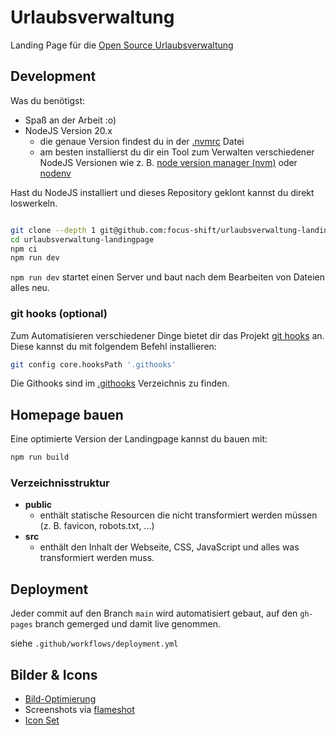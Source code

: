 # Urlaubsverwaltung

Landing Page für die [Open Source Urlaubsverwaltung](https://github.com/urlaubsverwaltung/urlaubsverwaltung)

## Development

Was du benötigst:

- Spaß an der Arbeit :o)
- NodeJS Version 20.x
  - die genaue Version findest du in der [.nvmrc](.nvmrc) Datei
  - am besten installierst du dir ein Tool zum Verwalten verschiedener NodeJS Versionen wie z. B. [node version manager (nvm)](https://github.com/creationix/nvm) oder [nodenv](https://github.com/nodenv/nodenv)

Hast du NodeJS installiert und dieses Repository geklont kannst du direkt loswerkeln.

```bash

git clone --depth 1 git@github.com:focus-shift/urlaubsverwaltung-landingpage.git
cd urlaubsverwaltung-landingpage
npm ci
npm run dev
```

`npm run dev` startet einen Server und baut nach dem Bearbeiten von Dateien alles neu.

### git hooks (optional)

Zum Automatisieren verschiedener Dinge bietet dir das Projekt [git hooks](https://git-scm.com/book/uz/v2/Customizing-Git-Git-Hooks)
an. Diese kannst du mit folgendem Befehl installieren:

```bash
git config core.hooksPath '.githooks'
```

Die Githooks sind im [.githooks](./.githooks/) Verzeichnis zu finden.

## Homepage bauen

Eine optimierte Version der Landingpage kannst du bauen mit:

```bash
npm run build
```

### Verzeichnisstruktur

- **public**
  - enthält statische Resourcen die nicht transformiert werden müssen (z. B. favicon, robots.txt, ...)
- **src**
  - enthält den Inhalt der Webseite, CSS, JavaScript und alles was transformiert werden muss.

## Deployment

Jeder commit auf den Branch `main` wird automatisiert gebaut, auf den `gh-pages` branch gemerged und damit live genommen.

siehe `.github/workflows/deployment.yml`

## Bilder & Icons

- [Bild-Optimierung](https://squoosh.app/)
- Screenshots via [flameshot](https://flameshot.org/)
- [Icon Set](https://heroicons.com/)

